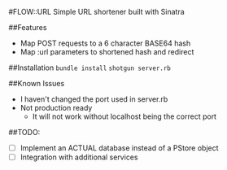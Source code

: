 #FLOW::URL
Simple URL shortener built with Sinatra

##Features
* Map POST requests to a 6 character BASE64 hash
* Map :url parameters to shortened hash and redirect

##Installation
`bundle install`
`shotgun server.rb`

##Known Issues
* I haven't changed the port used in server.rb
* Not production ready
  * It will not work without localhost being the correct port

##TODO:
* [  ] Implement an ACTUAL database instead of a PStore object
* [  ] Integration with additional services
